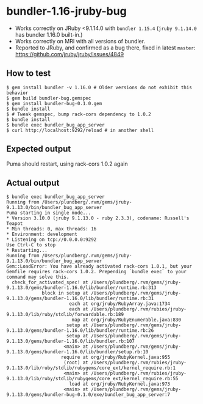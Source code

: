 # bundler-1.16-jruby-bug

- Works correctly on JRuby <9.1.14.0 with `bundler 1.15.4` (`jruby 9.1.14.0` has bundler 1.16.0 built-in.)
- Works correctly on MRI with all versions of bundler.
- Reported to JRuby, and confirmed as a bug there, fixed in latest `master`: https://github.com/jruby/jruby/issues/4849

## How to test

```shell
$ gem install bundler -v 1.16.0 # Older versions do not exhibit this behavior
$ gem build bundler-bug.gemspec
$ gem install bundler-bug-0.1.0.gem
$ bundle install
$ # Tweak gemspec, bump rack-cors dependency to 1.0.2
$ bundle install
$ bundle exec bundler_bug_app_server
$ curl http://localhost:9292/reload # in another shell
```

## Expected output

Puma should restart, using rack-cors 1.0.2 again

## Actual output

```shell
$ bundle exec bundler_bug_app_server
Running from /Users/plundberg/.rvm/gems/jruby-9.1.13.0/bin/bundler_bug_app_server
Puma starting in single mode...
* Version 3.10.0 (jruby 9.1.13.0 - ruby 2.3.3), codename: Russell's Teapot
* Min threads: 0, max threads: 16
* Environment: development
* Listening on tcp://0.0.0.0:9292
Use Ctrl-C to stop
* Restarting...
Running from /Users/plundberg/.rvm/gems/jruby-9.1.13.0/bin/bundler_bug_app_server
Gem::LoadError: You have already activated rack-cors 1.0.1, but your Gemfile requires rack-cors 1.0.2. Prepending `bundle exec` to your command may solve this.
  check_for_activated_spec! at /Users/plundberg/.rvm/gems/jruby-9.1.13.0/gems/bundler-1.16.0/lib/bundler/runtime.rb:313
             block in setup at /Users/plundberg/.rvm/gems/jruby-9.1.13.0/gems/bundler-1.16.0/lib/bundler/runtime.rb:31
                       each at org/jruby/RubyArray.java:1734
                       each at /Users/plundberg/.rvm/rubies/jruby-9.1.13.0/lib/ruby/stdlib/forwardable.rb:189
                        map at org/jruby/RubyEnumerable.java:830
                      setup at /Users/plundberg/.rvm/gems/jruby-9.1.13.0/gems/bundler-1.16.0/lib/bundler/runtime.rb:26
                      setup at /Users/plundberg/.rvm/gems/jruby-9.1.13.0/gems/bundler-1.16.0/lib/bundler.rb:107
                     <main> at /Users/plundberg/.rvm/gems/jruby-9.1.13.0/gems/bundler-1.16.0/lib/bundler/setup.rb:10
                    require at org/jruby/RubyKernel.java:955
                     (root) at /Users/plundberg/.rvm/rubies/jruby-9.1.13.0/lib/ruby/stdlib/rubygems/core_ext/kernel_require.rb:1
                     <main> at /Users/plundberg/.rvm/rubies/jruby-9.1.13.0/lib/ruby/stdlib/rubygems/core_ext/kernel_require.rb:55
                       load at org/jruby/RubyKernel.java:973
                     <main> at /Users/plundberg/.rvm/gems/jruby-9.1.13.0/gems/bundler-bug-0.1.0/exe/bundler_bug_app_server:7
```
